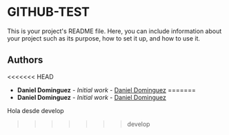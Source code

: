 # GITHUB-TEST

This is your project's README file. Here, you can include information about your project such as its purpose, how to set it up, and how to use it. 

## Authors

<<<<<<< HEAD
* **Daniel Dominguez** - *Initial work* - [Daniel Dominguez](link)
=======
* **Daniel Dominguez** - *Initial work* - [Daniel Dominguez](link)

Hola desde develop
>>>>>>> develop
